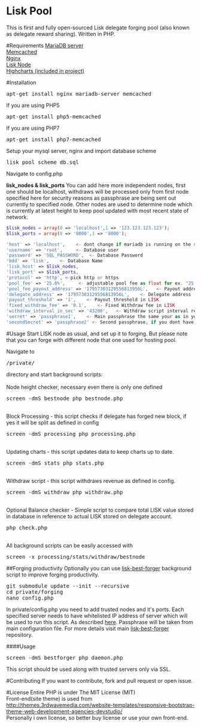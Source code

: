 # Lisk Pool
This is first and fully open-sourced Lisk delegate forging pool (also known as delegate reward sharing). Written in PHP.

#Requirements
<a href="https://mariadb.org" target="_blank">MariaDB server</a><br>
<a href="https://memcached.org" target="_blank">Memcached</a><br>
<a href="http://nginx.org" target="_blank">Nginx</a><br>
<a href="https://lisk.io/documentation" target="_blank">Lisk Node</a><br>
<a href="http://www.highcharts.com" target="_blank">Highcharts (included in project)</a><br>
 
#Installation
<pre>
apt-get install nginx mariadb-server memcached
</pre>
If you are using PHP5
<pre>
apt-get install php5-memcached
</pre>
If you are using PHP7
<pre>
apt-get install php7-memcached
</pre>
Setup your mysql server, nginx and import database scheme <pre>lisk_pool_scheme_db.sql</pre>

Navigate to config.php

<b>lisk_nodes & lisk_ports</b>
You can add here more independent nodes, first one should be localhost, withdraws will be processed only from first node specified here for security reasons as passphrase are being sent out currently to specified node. Other nodes are used to determine node which is currently at latest height to keep pool updated with most recent state of network.

```php
$lisk_nodes = array(0 => 'localhost',1 => '123.123.123.123');
$lisk_ports = array(0 => '8000',1 => '8000');

'host' => 'localhost',    <- dont change if mariadb is running on the same machine
'username' => 'root',     <- Database user
'password' => 'SQL_PASSWORD',  <- Database Password
'bdd' => 'lisk',    <- Database Name
'lisk_host' => $lisk_nodes,
'lisk_port' => $lisk_ports,
'protocol' => 'http', <-pick http or https
'pool_fee' => '25.0%',     <- adjustable pool fee as float for ex. "25.0%"
'pool_fee_payout_address' => '17957303129556813956L',   <- Payout address if fee > 0.0
'delegate_address' => '17957303129556813956L',    <- Delegate address - must be valid forging delegate address
'payout_threshold' => '1',    <- Payout threshold in LISK
'fixed_withdraw_fee' => '0.1',    <- Fixed Withdraw fee in LISK
'withdraw_interval_in_sec' => '43200',   <- Withdraw script interval represented in seconds
'secret' => 'passphrase1',    <- Main passphrase the same your as in your forging delegate
'secondSecret' => 'passphrase2' <- Second passphrase, if you dont have one leave it empty ex. ""
```

#Usage
Start LISK node as usual, and set up it to forging. But please note that you can forge with different node that one used for hosting pool.

Navigate to <pre>/private/</pre> directory and start background scripts:<br>
<br>Node height checker, necessary even there is only one defined
<pre>screen -dmS bestnode php bestnode.php</pre>
<br>Block Processing - this script checks if delegate has forged new block, if yes it will be split as defined in config
<pre>screen -dmS processing php processing.php</pre>
<br>Updating charts - this script updates data to keep charts up to date.
<pre>screen -dmS stats php stats.php</pre>
<br>Withdraw script - this script withdraws revenue as defined in config.
<pre>screen -dmS withdraw php withdraw.php</pre>
<br>
Optional
Balance checker - Simple script to compare total LISK value stored in database in reference to actual LISK stored on delegate account.
<pre>php check.php</pre>

<br>
All background scripts can be easily accessed with
<pre>
screen -x processing/stats/withdraw/bestnode
</pre>

##Forging productivity
Optionally you can use [lisk-best-forger](https://github.com/karek314/lisk-best-forger) background script to improve forging productivity.
<pre>
git submodule update --init --recursive
cd private/forging
nano config.php
</pre>
In private/config.php you need to add trusted nodes and it's ports. Each specified server needs to have whitelisted IP address of server which will be used to run this script. As described [here](https://lisk.io/documentation?i=lisk-docs/BinaryInstall).
Passphrase will be taken from main configuration file. For more details visit main [lisk-best-forger](https://github.com/karek314/lisk-best-forger/edit/master/README.md) repository.

####Usage
<pre>
screen -dmS bestforger php daemon.php
</pre>
This script should be used along with trusted servers only via SSL.

#Contributing
If you want to contribute, fork and pull request or open issue.

#License
Entire PHP is under The MIT License (MIT)<br>
Front-end(site theme) is used from http://themes.3rdwavemedia.com/website-templates/responsive-bootstrap-theme-web-development-agencies-devstudio/<br>
Personally i own license, so better buy license or use your own front-end.
